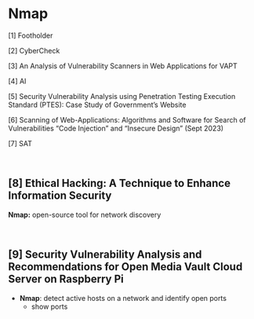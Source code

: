 # Nmap

[1] Footholder

[2] CyberCheck

[3] An Analysis of Vulnerability Scanners in Web Applications for VAPT

[4] AI

[5] Security Vulnerability Analysis using Penetration Testing Execution Standard (PTES): Case Study of Government’s Website

[6] Scanning of Web-Applications: Algorithms and Software for Search of Vulnerabilities “Code Injection” and “Insecure Design” (Sept 2023)

[7] SAT

<br>

## [8] Ethical Hacking: A Technique to Enhance Information Security

**Nmap:** open-source tool for network discovery

<br>

## [9] Security Vulnerability Analysis and Recommendations for Open Media Vault Cloud Server on Raspberry Pi

- **Nmap**: detect active hosts on a network and identify open ports
	- show ports